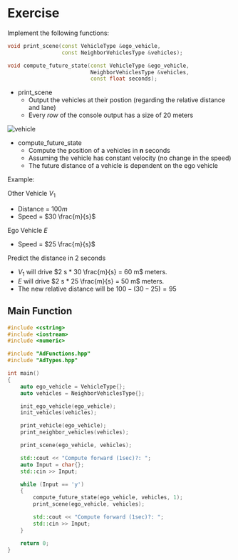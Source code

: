 # Exercise

Implement the following functions:

```cpp
void print_scene(const VehicleType &ego_vehicle,
                 const NeighborVehiclesType &vehicles);

void compute_future_state(const VehicleType &ego_vehicle,
                          NeighborVehiclesType &vehicles,
                          const float seconds);
```

- print_scene
  - Output the vehicles at their postion (regarding the relative distance and lane)
  - Every *row* of the console output has a size of 20 meters

![vehicle](../../media/vehicle.png)

- compute_future_state
  - Compute the position of a vehicles in **n** seconds
  - Assuming the vehicle has constant velocity (no change in the speed)
  - The future distance of a vehicle is dependent on the ego vehicle

Example:

Other Vehicle $V_1$

- Distance = $100 m$
- Speed = $30 \frac{m}{s}$

Ego Vehicle $E$

- Speed = $25 \frac{m}{s}$

Predict the distance in 2 seconds

- $V_1$ will drive $2 s * 30 \frac{m}{s} = 60 m$ meters.
- $E$ will drive $2 s * 25 \frac{m}{s} = 50 m$ meters.
- The new relative distance will be $100 - (30 - 25) = 95$

## Main Function

```cpp
#include <cstring>
#include <iostream>
#include <numeric>

#include "AdFunctions.hpp"
#include "AdTypes.hpp"

int main()
{
    auto ego_vehicle = VehicleType{};
    auto vehicles = NeighborVehiclesType{};

    init_ego_vehicle(ego_vehicle);
    init_vehicles(vehicles);

    print_vehicle(ego_vehicle);
    print_neighbor_vehicles(vehicles);

    print_scene(ego_vehicle, vehicles);

    std::cout << "Compute forward (1sec)?: ";
    auto Input = char{};
    std::cin >> Input;

    while (Input == 'y')
    {
        compute_future_state(ego_vehicle, vehicles, 1);
        print_scene(ego_vehicle, vehicles);

        std::cout << "Compute forward (1sec)?: ";
        std::cin >> Input;
    }

    return 0;
}
```
